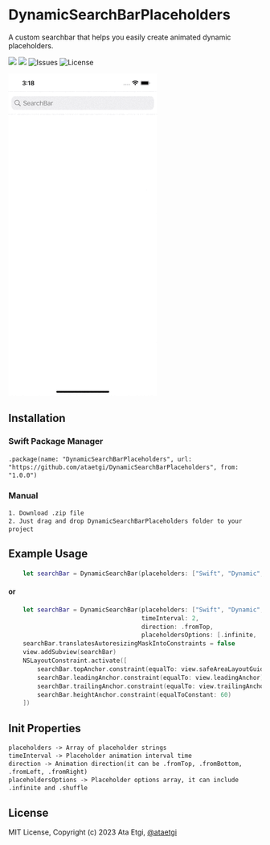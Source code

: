 # DynamicSearchBarPlaceholders

A custom searchbar that helps you easily create animated dynamic placeholders.

[![](https://img.shields.io/endpoint?url=https%3A%2F%2Fswiftpackageindex.com%2Fapi%2Fpackages%2Fataetgi%2FDynamicSearchBarPlaceholders%2Fbadge%3Ftype%3Dswift-versions)](https://swiftpackageindex.com/ataetgi/DynamicSearchBarPlaceholders) [![](https://img.shields.io/endpoint?url=https%3A%2F%2Fswiftpackageindex.com%2Fapi%2Fpackages%2Fataetgi%2FDynamicSearchBarPlaceholders%2Fbadge%3Ftype%3Dplatforms)](https://swiftpackageindex.com/ataetgi/DynamicSearchBarPlaceholders) ![Issues](https://img.shields.io/github/issues/ataetgi/DynamicSearchBarPlaceholders) ![License](https://img.shields.io/github/license/ataetgi/DynamicSearchBarPlaceholders) 

![Screenshot](https://github.com/ataetgi/DynamicSearchBarPlaceholders/blob/main/example.gif)

## Installation

### Swift Package Manager

```
.package(name: "DynamicSearchBarPlaceholders", url: "https://github.com/ataetgi/DynamicSearchBarPlaceholders", from: "1.0.0")
```

### Manual

```
1. Download .zip file
2. Just drag and drop DynamicSearchBarPlaceholders folder to your project
```

## Example Usage

```swift
    let searchBar = DynamicSearchBar(placeholders: ["Swift", "Dynamic", "SearchBar", "Placeholders"])
```

#### or

```swift
    let searchBar = DynamicSearchBar(placeholders: ["Swift", "Dynamic", "SearchBar", "Placeholders"],
                                     timeInterval: 2,
                                     direction: .fromTop,
                                     placeholdersOptions: [.infinite, .shuffle])
    searchBar.translatesAutoresizingMaskIntoConstraints = false
    view.addSubview(searchBar)
    NSLayoutConstraint.activate([
        searchBar.topAnchor.constraint(equalTo: view.safeAreaLayoutGuide.topAnchor),
        searchBar.leadingAnchor.constraint(equalTo: view.leadingAnchor),
        searchBar.trailingAnchor.constraint(equalTo: view.trailingAnchor),
        searchBar.heightAnchor.constraint(equalToConstant: 60)
    ])
```

## Init Properties
```
placeholders -> Array of placeholder strings
timeInterval -> Placeholder animation interval time 
direction -> Animation direction(it can be .fromTop, .fromBottom, .fromLeft, .fromRight)
placeholdersOptions -> Placeholder options array, it can include .infinite and .shuffle
```

## License

MIT License, Copyright (c) 2023 Ata Etgi, [@ataetgi](https://twitter.com/ataetgi)
